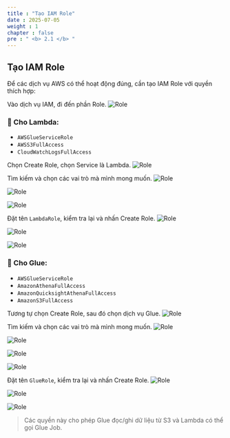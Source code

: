 ```yaml
---
title : "Tạo IAM Role"
date : 2025-07-05
weight : 1
chapter : false
pre : " <b> 2.1 </b> "
---
```


## Tạo IAM Role

Để các dịch vụ AWS có thể hoạt động đúng, cần tạo IAM Role với quyền thích hợp:

Vào dịch vụ IAM, đi đến phần Role.
![Role](../../../images/02/021/1.png?featherlight=false&width=90pc)

### 🔹 Cho Lambda:
- `AWSGlueServiceRole`
- `AWSS3FullAccess`
- `CloudWatchLogsFullAccess`

Chọn Create Role, chọn Service là Lambda.
![Role](../../../images/02/021/2.png?featherlight=false&width=90pc)

Tìm kiếm và chọn các vai trò mà mình mong muốn.
![Role](../../../images/02/021/3.png?featherlight=false&width=90pc)

![Role](../../../images/02/021/4.png?featherlight=false&width=90pc)

![Role](../../../images/02/021/5.png?featherlight=false&width=90pc)

Đặt tên `LambdaRole`, kiểm tra lại và nhấn Create Role.
![Role](../../../images/02/021/6.png?featherlight=false&width=90pc)

![Role](../../../images/02/021/7.png?featherlight=false&width=90pc)  

![Role](../../../images/02/021/8.png?featherlight=false&width=90pc)

### 🔹 Cho Glue:
- `AWSGlueServiceRole`
- `AmazonAthenaFullAccess`
- `AmazonQuicksightAthenaFullAccess`
- `AmazonS3FullAccess`
 
Tương tự chọn Create Role, sau đó chọn dịch vụ Glue.
![Role](../../../images/02/021/9.png?featherlight=false&width=90pc)

Tìm kiếm và chọn các vai trò mà mình mong muốn.
![Role](../../../images/02/021/10.png?featherlight=false&width=90pc)

![Role](../../../images/02/021/11.png?featherlight=false&width=90pc)

![Role](../../../images/02/021/12.png?featherlight=false&width=90pc)

![Role](../../../images/02/021/13.png?featherlight=false&width=90pc)

Đặt tên `GlueRole`, kiểm tra lại và nhấn Create Role.
![Role](../../../images/02/021/14.png?featherlight=false&width=90pc)

![Role](../../../images/02/021/15.png?featherlight=false&width=90pc)

![Role](../../../images/02/021/16.png?featherlight=false&width=90pc)

> Các quyền này cho phép Glue đọc/ghi dữ liệu từ S3 và Lambda có thể gọi Glue Job.



